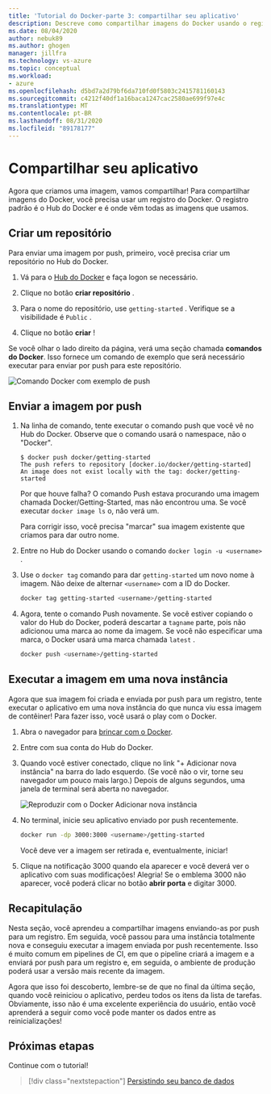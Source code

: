 ```yaml
---
title: 'Tutorial do Docker-parte 3: compartilhar seu aplicativo'
description: Descreve como compartilhar imagens do Docker usando o registro do Hub do Docker.
ms.date: 08/04/2020
author: nebuk89
ms.author: ghogen
manager: jillfra
ms.technology: vs-azure
ms.topic: conceptual
ms.workload:
- azure
ms.openlocfilehash: d5bd7a2d79bf6da710fd0f5803c2415781160143
ms.sourcegitcommit: c4212f40df1a16baca1247cac2580ae699f97e4c
ms.translationtype: MT
ms.contentlocale: pt-BR
ms.lasthandoff: 08/31/2020
ms.locfileid: "89178177"
---
```

# <a name="share-your-app"></a>Compartilhar seu aplicativo

Agora que criamos uma imagem, vamos compartilhar! Para compartilhar imagens do Docker, você precisa usar um registro do Docker. O registro padrão é o Hub do Docker e é onde vêm todas as imagens que usamos.

## <a name="create-a-repo"></a>Criar um repositório

Para enviar uma imagem por push, primeiro, você precisa criar um repositório no Hub do Docker.

1. Vá para o [Hub do Docker](https://hub.docker.com) e faça logon se necessário.

1. Clique no botão **criar repositório** .

1. Para o nome do repositório, use `getting-started` . Verifique se a visibilidade é `Public` .

1. Clique no botão **criar** !

Se você olhar o lado direito da página, verá uma seção chamada **comandos do Docker**. Isso fornece um comando de exemplo que será necessário executar para enviar por push para este repositório.

![Comando Docker com exemplo de push](media/push-command.png)

## <a name="push-the-image"></a>Enviar a imagem por push

1. Na linha de comando, tente executar o comando push que você vê no Hub do Docker. Observe que o comando usará o namespace, não o "Docker".

    ```plaintext
    $ docker push docker/getting-started
    The push refers to repository [docker.io/docker/getting-started]
    An image does not exist locally with the tag: docker/getting-started
    ```

    Por que houve falha? O comando Push estava procurando uma imagem chamada Docker/Getting-Started, mas não encontrou uma. Se você executar `docker image ls` o, não verá um.

    Para corrigir isso, você precisa "marcar" sua imagem existente que criamos para dar outro nome.

1. Entre no Hub do Docker usando o comando `docker login -u <username>` .

1. Use o `docker tag` comando para dar `getting-started` um novo nome à imagem. Não deixe de alternar `<username>` com a ID do Docker.

    ```bash
    docker tag getting-started <username>/getting-started
    ```

1. Agora, tente o comando Push novamente. Se você estiver copiando o valor do Hub do Docker, poderá descartar a `tagname` parte, pois não adicionou uma marca ao nome da imagem. Se você não especificar uma marca, o Docker usará uma marca chamada `latest` .

    ```bash
    docker push <username>/getting-started
    ```

## <a name="run-the-image-on-a-new-instance"></a>Executar a imagem em uma nova instância

Agora que sua imagem foi criada e enviada por push para um registro, tente executar o aplicativo em uma nova instância do que nunca viu essa imagem de contêiner! Para fazer isso, você usará o play com o Docker.

1. Abra o navegador para [brincar com o Docker](http://play-with-docker.com).

1. Entre com sua conta do Hub do Docker.

1. Quando você estiver conectado, clique no link "+ Adicionar nova instância" na barra do lado esquerdo. (Se você não o vir, torne seu navegador um pouco mais largo.) Depois de alguns segundos, uma janela de terminal será aberta no navegador.

    ![Reproduzir com o Docker Adicionar nova instância](media/pwd-add-new-instance.png)

1. No terminal, inicie seu aplicativo enviado por push recentemente.

    ```bash
    docker run -dp 3000:3000 <username>/getting-started
    ```

    Você deve ver a imagem ser retirada e, eventualmente, iniciar!

1. Clique na notificação 3000 quando ela aparecer e você deverá ver o aplicativo com suas modificações! Alegria! Se o emblema 3000 não aparecer, você poderá clicar no botão **abrir porta** e digitar 3000.

## <a name="recap"></a>Recapitulação

Nesta seção, você aprendeu a compartilhar imagens enviando-as por push para um registro. Em seguida, você passou para uma instância totalmente nova e conseguiu executar a imagem enviada por push recentemente. Isso é muito comum em pipelines de CI, em que o pipeline criará a imagem e a enviará por push para um registro e, em seguida, o ambiente de produção poderá usar a versão mais recente da imagem.

Agora que isso foi descoberto, lembre-se de que no final da última seção, quando você reiniciou o aplicativo, perdeu todos os itens da lista de tarefas. Obviamente, isso não é uma excelente experiência do usuário, então você aprenderá a seguir como você pode manter os dados entre as reinicializações!

## <a name="next-steps"></a>Próximas etapas

Continue com o tutorial!

> [!div class="nextstepaction"]
> [Persistindo seu banco de dados](persist-your-data.md)